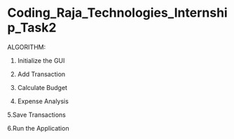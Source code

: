 # Coding_Raja_Technologies_Internship_Task2

ALGORITHM:

1. Initialize the GUI

2. Add Transaction

3. Calculate Budget

4. Expense Analysis

5.Save Transactions

6.Run the Application
